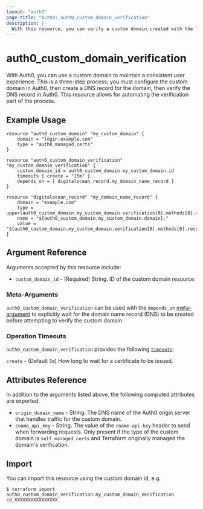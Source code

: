 ```yaml
---
layout: "auth0"
page_title: "Auth0: auth0_custom_domain_verification"
description: |-
  With this resource, you can verify a custom domain created with the `auth0_custom_domain` resource.
---
```


# auth0_custom_domain_verification

With Auth0, you can use a custom domain to maintain a consistent user experience. This is a three-step process; you must
configure the custom domain in Auth0, then create a DNS record for the domain, then verify the DNS record in Auth0.
This resource allows for automating the verification part of the process.

## Example Usage

```hcl
resource "auth0_custom_domain" "my_custom_domain" {
	domain = "login.example.com"
	type = "auth0_managed_certs"
}

resource "auth0_custom_domain_verification" "my_custom_domain_verification" {
	custom_domain_id = auth0_custom_domain.my_custom_domain.id
	timeouts { create = "15m" }
	depends_on = [ digitalocean_record.my_domain_name_record ]
}

resource "digitalocean_record" "my_domain_name_record" {
	domain = "example.com"
	type = upper(auth0_custom_domain.my_custom_domain.verification[0].methods[0].name)
	name = "${auth0_custom_domain.my_custom_domain.domain}."
	value = "${auth0_custom_domain.my_custom_domain.verification[0].methods[0].record}."
}
```

## Argument Reference

Arguments accepted by this resource include:

* `custom_domain_id` - (Required) String. ID of the custom domain resource.

### Meta-Arguments

`auth0_custom_domain_verification` can be used with the `depends_on`
[meta-argument](https://www.terraform.io/docs/language/resources/syntax.html#meta-arguments) to explicitly wait for the
domain name record (DNS) to be created before attempting to verify the custom domain. 

### Operation Timeouts

`auth0_custom_domain_verification` provides the following [`timeouts`](https://www.terraform.io/docs/configuration/blocks/resources/syntax.html#operation-timeouts):

`create` - (Default `5m`) How long to wait for a certificate to be issued.

## Attributes Reference

In addition to the arguments listed above, the following computed attributes are
exported:

* `origin_domain_name` - String. The DNS name of the Auth0 origin server that handles traffic for the custom domain.
* `cname_api_key` - String. The value of the `cname-api-key` header to send when forwarding requests. Only present if the type of the custom domain is `self_managed_certs` and Terraform originally managed the domain's verification.

## Import

You can import this resource using the custom domain id, e.g.

```shell
$ terraform import auth0_custom_domain_verification.my_custom_domain_verification cd_XXXXXXXXXXXXXXXX
```
